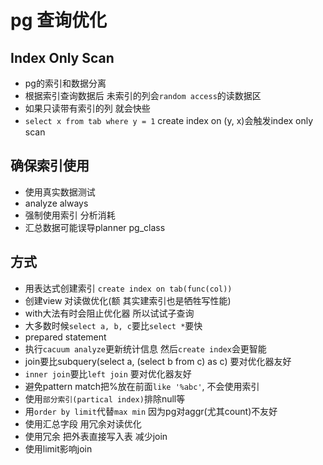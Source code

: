 pg 查询优化
===
Index Only Scan
---
- pg的索引和数据分离
- 根据索引查询数据后 未索引的列会`random access`的读数据区
- 如果只读带有索引的列 就会快些
- `select x from tab where y = 1` create index on (y, x)会触发index only scan

确保索引使用
---
- 使用真实数据测试
- analyze always
- 强制使用索引 分析消耗
- 汇总数据可能误导planner pg_class

方式 
---
- 用表达式创建索引 `create index on tab(func(col))`
- 创建view 对读做优化(额 其实建索引也是牺牲写性能)
- with大法有时会阻止优化器 所以试试子查询
- 大多数时候`select a, b, c`要比`select *`要快
- prepared statement
- 执行`cacuum analyze`更新统计信息 然后`create index`会更智能
- join要比subquery(select a, (select b from c) as c) 要对优化器友好
- `inner join`要比`left join` 要对优化器友好
- 避免pattern match把%放在前面`like '%abc'`, 不会使用索引
- 使用`部分索引(partical index)`排除null等
- 用`order by limit`代替`max min` 因为pg对aggr(尤其count)不友好
- 使用汇总字段 用冗余对读优化
- 使用冗余 把外表直接写入表 减少join
- 使用limit影响join
